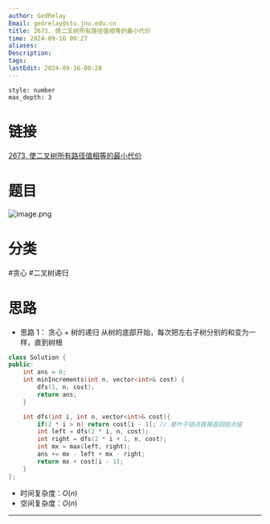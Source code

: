 ```yaml
---
author: GedRelay
Email: gedrelay@stu.jnu.edu.cn
title: 2673. 使二叉树所有路径值相等的最小代价
time: 2024-09-16 00:27
aliases: 
Description: 
tags: 
lastEdit: 2024-09-16-00:28
---
```


```toc
style: number
max_depth: 3
```

# 链接
[2673. 使二叉树所有路径值相等的最小代价](https://leetcode.cn/problems/make-costs-of-paths-equal-in-a-binary-tree/) 

# 题目
![image.png](https://ged-pic-bed.oss-cn-guangzhou.aliyuncs.com/img/202409160027538.png)


# 分类
#贪心 #二叉树递归 

# 思路
- 思路 1：
贪心 + 树的递归
从树的底部开始，每次把左右子树分别的和变为一样，直到树根



```cpp
class Solution {
public:
    int ans = 0;
    int minIncrements(int n, vector<int>& cost) {
        dfs(1, n, cost);
        return ans;
    }

    int dfs(int i, int n, vector<int>& cost){
        if(2 * i > n) return cost[i - 1]; // 是叶子结点直接返回结点值
        int left = dfs(2 * i, n, cost);
        int right = dfs(2 * i + 1, n, cost);
        int mx = max(left, right);
        ans += mx - left + mx - right;
        return mx + cost[i - 1];
    }
};
```


- 时间复杂度：${O\left( n \right)  }$ 
- 空间复杂度：${O\left( n \right)  }$ 


---

